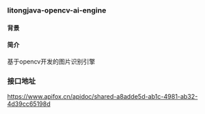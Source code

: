 ### litongjava-opencv-ai-engine

#### 背景

#### 简介  
基于opencv开发的图片识别引擎

### 接口地址
https://www.apifox.cn/apidoc/shared-a8adde5d-ab1c-4981-ab32-4d39cc65198d